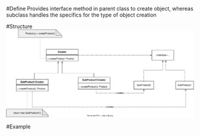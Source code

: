 #Define
Provides interface method in parent class to create object, whereas subclass handles the specifics for the type of object creation

#Structure
![Factory Method Structure](../../diagrams/creational/FactoryMethod.svg)

#Example
```java

```

